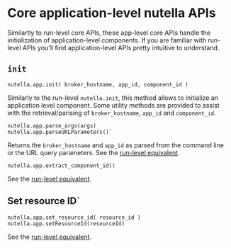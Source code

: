 # Core application-level nutella APIs
Similartly to run-level core APIs, these app-level core APIs handle the initialization of application-level components. If you are familiar with run-level APIs you'll find application-level APIs pretty intuitive to understand.

## `init`
```
nutella.app.init( broker_hostname, app_id, component_id )
```
Similarly to the run-level `nutella.init`, this method allows to initialize an application level component. Some utility methods are provided to assist with the retrieval/parising of `broker_hostname`, `app_id` and `component_id`. 

```
nutella.app.parse_args(args)
nutella.app.parseURLParameters()`
```
Returns the `broker_hostname` and `app_id` as parsed from the command line or the URL query parameters. See the [run-level equivalent](core.md).

```
nutella.app.extract_component_id()
```
See the [run-level equivalent](core.md).

## Set resource ID`
```
nutella.app.set_resource_id( resource_id )
nutella.app.setResourceId(resourceId)
```
See the [run-level equivalent](core.md).
